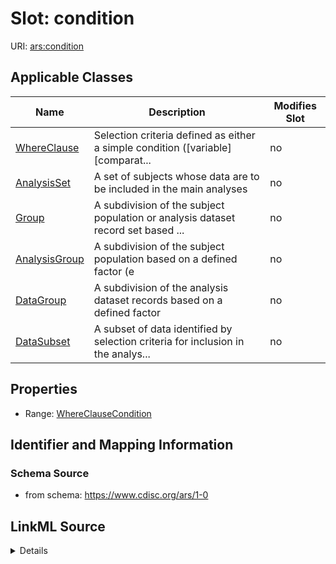 # Slot: condition

URI: [ars:condition](https://www.cdisc.org/ars/1-0/condition)



<!-- no inheritance hierarchy -->




## Applicable Classes

| Name | Description | Modifies Slot |
| --- | --- | --- |
[WhereClause](WhereClause.md) | Selection criteria defined as either a simple condition ([variable] [comparat... |  no  |
[AnalysisSet](AnalysisSet.md) | A set of subjects whose data are to be included in the main analyses |  no  |
[Group](Group.md) | A subdivision of the subject population or analysis dataset record set based ... |  no  |
[AnalysisGroup](AnalysisGroup.md) | A subdivision of the subject population based on a defined factor (e |  no  |
[DataGroup](DataGroup.md) | A subdivision of the analysis dataset records based on a defined factor |  no  |
[DataSubset](DataSubset.md) | A subset of data identified by selection criteria for inclusion in the analys... |  no  |







## Properties

* Range: [WhereClauseCondition](WhereClauseCondition.md)





## Identifier and Mapping Information







### Schema Source


* from schema: https://www.cdisc.org/ars/1-0




## LinkML Source

<details>
```yaml
name: condition
from_schema: https://www.cdisc.org/ars/1-0
rank: 1000
alias: condition
domain_of:
- WhereClause
range: WhereClauseCondition

```
</details>